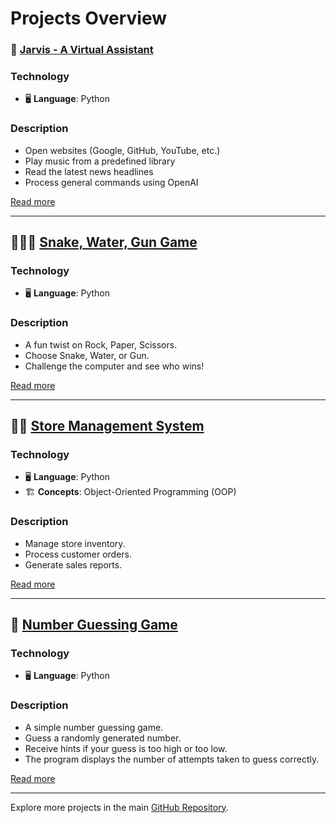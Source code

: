 # Projects Overview

### 🤖 [Jarvis - A Virtual Assistant](./Jarvis%20AI/Readme.md)

### Technology
- 🖥️ **Language**: Python

### Description
- Open websites (Google, GitHub, YouTube, etc.)
- Play music from a predefined library
- Read the latest news headlines
- Process general commands using OpenAI

[Read more](https://github.com/sandip3/Python-Project/blob/master/Jarvis/Readme.md)

---

## 🐍💧🔫 [Snake, Water, Gun Game](./Snake,%20Water,%20Gun%20Game/readme.md)

### Technology
- 🖥️ **Language**: Python

### Description
- A fun twist on Rock, Paper, Scissors.
- Choose Snake, Water, or Gun.
- Challenge the computer and see who wins!

[Read more](https://github.com/sandip3/Python-Project/blob/master/Snake%2C%20Water%2C%20Gun%20Game/readme.md)

---

## 🏪🛒 [Store Management System](./Store%20managment%20System/Readme.md)

### Technology
- 🖥️ **Language**: Python
- 🏗️ **Concepts**: Object-Oriented Programming (OOP)

### Description
- Manage store inventory.
- Process customer orders.
- Generate sales reports.

[Read more](https://github.com/sandip3/Python-Project/blob/master/Store%20managment%20System/Readme.md)

---

## 🎲 [Number Guessing Game](./Number%20Guessing%20Game/Readme.md)

### Technology
- 🖥️ **Language**: Python

### Description
- A simple number guessing game.
- Guess a randomly generated number.
- Receive hints if your guess is too high or too low.
- The program displays the number of attempts taken to guess correctly.

[Read more](https://github.com/sandip3/Python-Project/blob/master/THE%20PERFECT%20GUESS/Readme.md)

---

Explore more projects in the main [GitHub Repository](https://github.com/sandip3/Python-Project).
